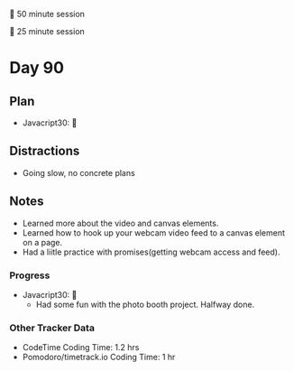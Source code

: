 🍒 50 minute session

🍅 25 minute session

# Day 90

## Plan

-   Javacript30: 🍒

## Distractions

-   Going slow, no concrete plans

## Notes

-   Learned more about the video and canvas elements.
-   Learned how to hook up your webcam video feed to a canvas element on a page.
-   Had a liitle practice with promises(getting webcam access and feed).

### Progress

-   Javacript30: 🍒
    -   Had some fun with the photo booth project. Halfway done.

### Other Tracker Data

-   CodeTime Coding Time: 1.2 hrs
-   Pomodoro/timetrack.io Coding Time: 1 hr
